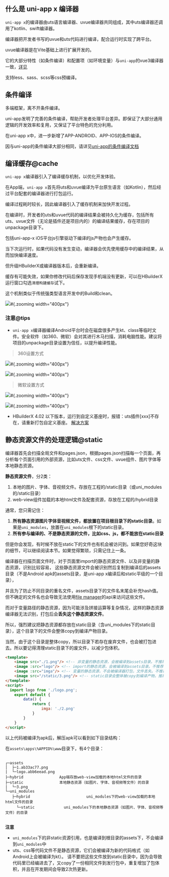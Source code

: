 ## 什么是 uni-app x 编译器

`uni-app x`的编译器由uts语言编译器、uvue编译器共同组成，其中uts编译器还调用了kotlin、swift编译器。

编译器把开发者书写的uvue和uts代码进行编译，配合运行时实现了跨平台。

uvue编译器是在Vite基础上进行扩展开发的。

它的大部分特性（如条件编译）和配置项（如环境变量）与`uni-app`的vue3编译器一致，[详见](https://uniapp.dcloud.net.cn/tutorial/compiler.html)

支持less、sass、scss等css预编译。

## 条件编译

多端框架，离不开条件编译。

uni-app发明了完善的条件编译，帮助开发者处理平台差异。即保证了大部分通用逻辑的开发效率和复用，又保证了平台特色的充分利用。

在uni-app x中，进一步新增了APP-ANDROID、APP-IOS的条件编译。

因与uni-app的条件编译大部分相同，请详见[uni-app的条件编译文档](https://uniapp.dcloud.net.cn/tutorial/platform.html)

## 编译缓存@cache

`uni-app x`编译器引入了编译缓存机制，以优化开发体验。

在App端，`uni-app x`首先将uts和uvue编译为平台原生语言（如Kotlin），然后经过平台配套的编译器进行打包运行。

编译过程耗时较长，因此编译器引入了缓存机制来加快开发过程。

在编译时，开发者的uts和uvue代码的编译结果会被持久化为缓存，包括所有uts、uvue文件（无论是插件还是项目内的）的编译结果缓存，存在项目的unpackage目录下。

包括uni-app-x iOS平台js引擎驱动下编译的js产物也会产生缓存。

当下次运行时，如果代码没有发生变动，编译器会优先使用缓存中的编译结果，从而加快编译速度。

但升级HBuilderX或编译器版本后，会重新编译。

缓存有可能失效，如果你修改代码后保存发现手机端没有更新，可以在HBuilderX运行窗口勾选`清理构建缓存`试下。

这个机制类似于传统强类型语言开发中的Build和clean。

![](https://qiniu-web-assets.dcloud.net.cn/unidoc/zh/uni-app-x/clean-up-the-build-cache.jpg)#{.zooming width="400px"}

### 注意@tips

- `uni-app x`编译器编译Android平台时会在磁盘很多产生kt、class等临时文件。安全软件（如360、微软）会对其进行木马扫描，消耗电脑性能。建议将项目的unpackage目录设置为信任，以提升编译性能。

> 360设置方式

![](https://web-assets.dcloud.net.cn/hbuilderx-doc/360/360_1.png)#{.zooming width="400px"}

![](https://web-assets.dcloud.net.cn/hbuilderx-doc/360/360_2.png)#{.zooming width="400px"}

> 微软设置方式

![](https://web-assets.dcloud.net.cn/hbuilderx-doc/360/win_1.png)#{.zooming width="400px"}

![](https://web-assets.dcloud.net.cn/hbuilderx-doc/360/win_2.png)#{.zooming width="400px"}

- HBuilderX 4.02 以下版本，运行到自定义基座时，报错：uts插件[xxx]不存在，请重新打包自定义基座。 [解决方案](https://issues.dcloud.net.cn/pages/issues/detail?id=781)

## 静态资源文件的处理逻辑@static

编译器首先会扫描全局文件和pages.json，根据pages.json扫描每一个页面，再分析每个页面引用的外部资源，比如uts文件、css文件、uvue组件、图片字体等本地静态资源。

**静态资源文件**，分2类：
1. 本地的图片、字体、音视频文件。存放在工程的/static目录（或uni_modules的/static目录）
2. web-view组件加载的本地html文件及配套资源，存放在工程的/hybrid目录

通常，您只需记住：
1. **所有静态资源图片字体音视频文件，都放置在项目根目录下的static目录**。如果是`uni_modules`，放置在`uni_modules`根下的static目录。
2. **所有参与编译的、不是静态资源的文件，比如css、js，都不能放在static目录**

但是你会发现，有时候不放在static下的文件也有机会被访问到。如果您好奇这块的细节，可以继续阅读本节。如果觉得繁琐，只需记住上一条。

编译器在扫描页面文件时，对于页面里import的静态资源文件、以及非变量的静态资源，识别比较容易，
这些静态资源文件会被识别然后复制到编译后的assets目录（不是Android apk的assets目录，是uni-app x编译后和static平级的一个目录），

并且为了防止不同目录的重名文件，assets目录下的文件名末尾会补充hash值。但不确定的文件名也会导致无法使用[file manager](../api/get-file-system-manager.md)的api来访问这些文件。

而对于变量路径的静态资源，因为可能涉及拼接运算等复杂情况，这样的静态资源编译器无法识别，打包后会**丢失这个静态资源文件**。

所以，强烈建议把静态资源都存放在static目录（含uni_modules下的static目录），这个目录下的文件会整体copy到编译产物目录。

当然，由于这个目录是整体copy，所以目录下若存在废弃文件，也会被打包进去。所以要记得清理static目录下的废文件，以减少包体积。

```html
<template>
	<image src="./1.png"/> <!-- 非变量的静态资源，会被编译到assets目录。不推荐 -->
	<image :src="logo"/> <!-- import的静态资源，会被编译到assets目录。不推荐 -->
	<image :src="imga"/> <!-- 变量的静态资源，不会被编译器打包，文件丢失。不推荐 -->
	<image src="/static/3.png"/> <!-- static目录会整体被copy到编译产物。推荐 -->
</template>
<script>
  import logo from './logo.png';
	export default {
		data() {
			return {
				imga: './2.png'
			}
		}
	}
</script>
```

以上代码被编译为apk后，解压apk可以看到如下目录结构：

在`assets\apps\%APPID%\www`目录下，有4个目录：

<pre v-pre="" data-lang="">
	<code class="lang-" style="padding:0">
┌─assets
│  ├─1.ab33ac77.png
|  └─logo.abb6eead.png
├─hybrid                App端存放web-view加载的本地html文件的目录
├─static                本地静态资源（如图片、字体、音视频等文件）的目录
|  └─3.png
└─uni_modules           
   ├─hybrid							uni_modules下的web-view加载的本地html文件的目录
	 └─static             uni_modules下的本地静态资源（如图片、字体、音视频等文件）的目录
	</code>
</pre>

**注意**
- `uni_modules`下的非static资源引用，也是编译到根目录的assets下，不会编译到`uni_modules`中
- uts、css等代码文件不是静态资源，它们会被编译为新的代码格式（如Android上会被编译为kt）。
请不要把这些文件放到static目录中，因为会导致代码里已经编进去了，又copy了一份相同文件到发行包中，重复增加了包体积，并且在开发期间会导致2次热更新。
